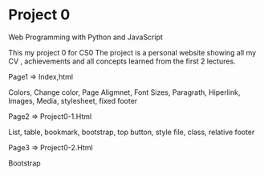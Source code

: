 # Project 0

Web Programming with Python and JavaScript

This my project 0 for CS0
The project is a personal website showing all my CV , achievements and all concepts learned from the first 2 lectures.

Page1   =>  Index,html

Colors, Change color, Page Aligmnet, Font Sizes, Paragrath, Hiperlink, Images, Media, stylesheet, fixed footer

Page2  => Project0-1.Html

List, table, bookmark, bootstrap, top button, style file, class, relative footer

Page3 => Project0-2.Html

Bootstrap
